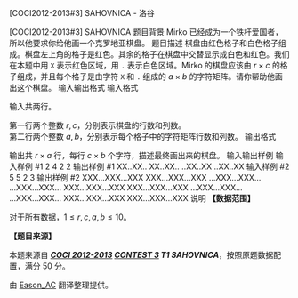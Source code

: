



[COCI2012-2013#3] SAHOVNICA - 洛谷














[COCI2012-2013#3] SAHOVNICA
题目背景
Mirko 已经成为一个铁杆爱国者，所以他要求你给他画一个克罗地亚棋盘。
题目描述
棋盘由红色格子和白色格子组成。棋盘左上角的格子是红色。其余的格子在棋盘中交替显示成白色和红色。我们在本题中用 `X` 表示红色区域，用 `.` 表示白色区域。Mirko 的棋盘应该由 $r\times c$ 的格子组成，并且每个格子是由字符 `X` 和 `.` 组成的 $a\times b$ 的字符矩阵。请你帮助他画出这个棋盘。
输入输出格式
输入格式

输入共两行。

第一行两个整数 $r,c$，分别表示棋盘的行数和列数。  
第二行两个整数 $a,b$，分别表示每个格子中的字符矩阵行数和列数。
输出格式

输出共 $r\times a$ 行，每行 $c\times b$ 个字符，描述最终画出来的棋盘。
输入输出样例
输入样例 #1
2 4
2 2
输出样例 #1
XX..XX..
XX..XX..
..XX..XX
..XX..XX
输入样例 #2
5 5
2 3
输出样例 #2
XXX...XXX...XXX
XXX...XXX...XXX
...XXX...XXX...
...XXX...XXX...
XXX...XXX...XXX
XXX...XXX...XXX
...XXX...XXX...
...XXX...XXX...
XXX...XXX...XXX
XXX...XXX...XXX
说明
**【数据范围】**

对于所有数据，$1\leqslant r,c,a,b\leqslant 10$。

**【题目来源】**

本题来源自 **_[COCI 2012-2013](https://hsin.hr/coci/archive/2012_2013/) [CONTEST 3](https://hsin.hr/coci/archive/2012_2013/contest3_tasks.pdf) T1 SAHOVNICA_**，按照原题数据配置，满分 $50$ 分。

由 [Eason_AC](https://www.luogu.com.cn/user/112917) 翻译整理提供。






